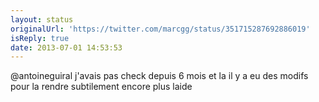 ```yaml
---
layout: status
originalUrl: 'https://twitter.com/marcgg/status/351715287692886019'
isReply: true
date: 2013-07-01 14:53:53
---
```


@antoineguiral j'avais pas check depuis 6 mois et la il y a eu des modifs pour la rendre subtilement encore plus laide
